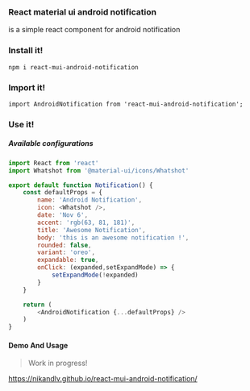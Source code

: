 ### React material ui android notification
is a simple react component for android notification


### Install it!

`npm i react-mui-android-notification`

### Import it!
```
import AndroidNotification from 'react-mui-android-notification';
```
### Use it!

##### Available configurations
```javascript
import React from 'react'
import Whatshot from '@material-ui/icons/Whatshot'

export default function Notification() {
    const defaultProps = {
        name: 'Android Notification',
        icon: <Whatshot />,
        date: 'Nov 6',
        accent: 'rgb(63, 81, 181)',
        title: 'Awesome Notification',
        body: 'this is an awesome notification !',
        rounded: false,
        variant: 'oreo',
        expandable: true,
        onClick: (expanded,setExpandMode) => {
            setExpandMode(!expanded)
        }
    }

    return (
        <AndroidNotification {...defaultProps} />
    )
}
```




#### Demo And Usage 

> Work in progress!

https://nikandlv.github.io/react-mui-android-notification/ 
